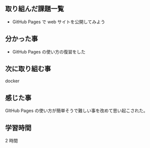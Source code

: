 ## 取り組んだ課題一覧

- GitHub Pages で web サイトを公開してみよう

## 分かった事

- GitHub Pages の使い方の復習をした

## 次に取り組む事

docker

## 感じた事

GItHub Pages の使い方が簡単そうで難しい事を改めて思い起こされた。

## 学習時間

2 時間
